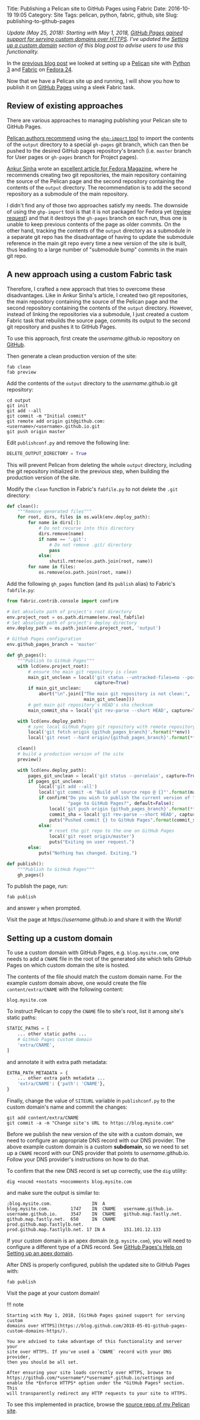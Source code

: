 Title: Publishing a Pelican site to GitHub Pages using Fabric
Date: 2016-10-19 19:05
Category: Site
Tags: pelican, python, fabric, github, site
Slug: publishing-to-github-pages

*Update (May 25, 2018): Starting with May 1, 2018, [GitHub Pages gained support
for serving custom domains over HTTPS](https://blog.github.com/2018-05-01-github-pages-custom-domains-https/).
I've updated the [Setting up a custom domain](#setting-up-a-custom-domain)
section of this blog post to advise users to use this functionality.*

<!-- PELICAN_BEGIN_SUMMARY -->

In the [previous blog post]({filename}setting-up-pelican-site.md) we looked at
setting up a [Pelican](http://getpelican.com/) site with [Python 3](
https://www.python.org/) and [Fabric](http://www.fabfile.org/) on [Fedora 24](
https://getfedora.org/).

Now that we have a Pelican site up and running, I will show you how to publish
it on [GitHub Pages](https://pages.github.com/) using a sleek Fabric task.

<!-- PELICAN_END_SUMMARY -->

## Review of existing approaches

There are various approaches to managing publishing your Pelican site to
GitHub Pages.

[Pelican authors recommend](
http://docs.getpelican.com/en/stable/tips.html#publishing-to-github) using the
[`ghp-import` tool](https://github.com/davisp/ghp-import) to import the
contents of the `output` directory to a special `gh-pages` git branch, which
can then be pushed to the desired GitHub pages repository's branch (i.e.
`master` branch for User pages or `gh-pages` branch for Project pages).

[Ankur Sinha](http://ankursinha.in/blog/) wrote an
[excellent article for Fedora Magazine](
https://fedoramagazine.org/make-github-pages-blog-with-pelican/), where he
recommends creating two git repositories, the main repository containing the
source of the Pelican page and the second repository containing the contents of
the `output` directory.
The recommendation is to add the second repository as a submodule of the main
repository.

I didn't find any of those two approaches satisfy my needs.
The downside of using the `ghp-import` tool is that it is not packaged for
Fedora yet ([review request](
https://bugzilla.redhat.com/show_bug.cgi?id=1183422)) and that it destroys the
`gh-pages` branch on each run, thus one is unable to keep previous contents of
the page as older commits.
On the other hand, tracking the contents of the `output` directory as a
submodule in a separate git repo has the disadvantage of having to update the
submodule reference in the main git repo every time a new version of the site
is built, thus leading to a large number of "submodule bump" commits in the
main git repo.

## A new approach using a custom Fabric task

Therefore, I crafted a new approach that tries to overcome these disadvantages.
Like in Ankur Sinha's article, I created two git repositories, the main
repository containing the source of the Pelican page and the second repository
containing the contents of the `output` directory.
However, instead of linking the repositories via a submodule, I just created
a custom Fabric task that rebuilds the source page, commits its output to the
second git repository and pushes it to GitHub Pages.

To use this approach, first create the *username*.github.io repository on
[GitHub](https://github.com/new).

Then generate a clean production version of the site:

```
fab clean
fab preview
```

Add the contents of the `output` directory to the *username*.github.io git
repository:

```
cd output
git init
git add --all
git commit -m "Initial commit"
git remote add origin git@github.com:<username>/<username>.github.io.git
git push origin master
```

Edit `publishconf.py` and remove the following line:

```python
DELETE_OUTPUT_DIRECTORY = True
```

This will prevent Pelican from deleting the whole `output` directory, including
the git repository initialized in the previous step, when building the
production version of the site.

Modify the `clean` function in Fabric's `fabfile.py` to not delete the `.git`
directory:

```python
def clean():
    """Remove generated files"""
    for root, dirs, files in os.walk(env.deploy_path):
        for name in dirs[:]:
            # Do not recurse into this directory
            dirs.remove(name)
            if name == '.git':
                # Do not remove .git/ directory
                pass
            else:
                shutil.rmtree(os.path.join(root, name))
        for name in files:
            os.remove(os.path.join(root, name))
```

Add the following `gh_pages` function (and its `publish` alias) to Fabric's
`fabfile.py`:

```python
from fabric.contrib.console import confirm

# Get absolute path of project's root directory
env.project_root = os.path.dirname(env.real_fabfile)
# Set absolute path of project's deploy directory
env.deploy_path = os.path.join(env.project_root, 'output')

# Github Pages configuration
env.github_pages_branch = 'master'

def gh_pages():
    """Publish to GitHub Pages"""
    with lcd(env.project_root):
        # ensure the main git repository is clean
        main_git_unclean = local('git status --untracked-files=no --porcelain',
                                 capture=True)
        if main_git_unclean:
            abort("\n".join(["The main git repository is not clean:",
                             main_git_unclean]))
        # get main git repository's HEAD's sha checksum
        main_commit_sha = local('git rev-parse --short HEAD', capture=True)

    with lcd(env.deploy_path):
        # sync local GitHub Pages git repository with remote repository
        local('git fetch origin {github_pages_branch}'.format(**env))
        local('git reset --hard origin/{github_pages_branch}'.format(**env))

    clean()
    # build a production version of the site
    preview()

    with lcd(env.deploy_path):
        pages_git_unclean = local('git status --porcelain', capture=True)
        if pages_git_unclean:
            local('git add --all')
            local('git commit -m "Build of source repo @ {}"'.format(main_commit_sha))
            if confirm("Do you wish to publish the current version of the "
                       "page to GitHub Pages?", default=False):
                local('git push origin {github_pages_branch}'.format(**env))
                commit_sha = local('git rev-parse --short HEAD', capture=True)
                puts("Pushed commit {} to GitHub Pages".format(commit_sha))
            else:
                # reset the git repo to the one on GitHub Pages
                local('git reset origin/master')
                puts("Exiting on user request.")
        else:
            puts("Nothing has changed. Exiting.")

def publish():
    """Publish to GitHub Pages"""
    gh_pages()
```

To publish the page, run:

```
fab publish
```

and answer `y` when prompted.

Visit the page at https://*username*.github.io and share it with the World!

## Setting up a custom domain

To use a custom domain with GitHub Pages, e.g. `blog.mysite.com`, one needs to
add a `CNAME` file in the root of the generated site which tells GitHub Pages
on which custom domain the site is hosted.

The contents of the file should match the custom domain name. For the example
custom domain above, one would create the file `content/extra/CNAME` with
the following content:

```
blog.mysite.com
```

To instruct Pelican to copy the `CNAME` file to site's root, list it among
site's static paths:

```python
STATIC_PATHS = [
    ... other static paths ...
    # GitHub Pages custom domain
    'extra/CNAME',
]
```

and annotate it with extra path metadata:

```python
EXTRA_PATH_METADATA = {
    ... other extra path metadata ...
    'extra/CNAME': {'path': 'CNAME'},
}
```

Finally, change the value of `SITEURL` variable in `publishconf.py` to the
custom domain's name and commit the changes:

```
git add content/extra/CNAME
git commit -a -m "Change site's URL to https://blog.mysite.com"
```

Before we publish the new version of the site with a custom domain, we need
to configure an appropriate DNS record with our DNS provider. The above example
custom domain is a custom **subdomain**, so we need to set up a `CNAME` record
with our DNS provider that points to *username*.github.io. Follow your DNS
provider's instructions on how to do that.

To confirm that the new DNS record is set up correctly, use the `dig` utility:

```
dig +nocmd +nostats +nocomments blog.mysite.com
```

and make sure the output is similar to:

```
;blog.mysite.com.               IN  A
blog.mysite.com.        1747    IN  CNAME   username.github.io.
username.github.io.     3547    IN  CNAME   github.map.fastly.net.
github.map.fastly.net.  650     IN  CNAME   prod.github.map.fastlylb.net.
prod.github.map.fastlylb.net. 17 IN A       151.101.12.133
```

If your custom domain is an apex domain (e.g. `mysite.com`), you will need
to configure a different type of a DNS record. See [GitHub Pages's Help on
Setting up an apex domain](
https://help.github.com/articles/setting-up-an-apex-domain/).

After DNS is properly configured, publish the updated site to GitHub Pages
with:

```
fab publish
```

Visit the page at your custom domain!

!!! note

    Starting with May 1, 2018, [GitHub Pages gained support for serving custom
    domains over HTTPS](https://blog.github.com/2018-05-01-github-pages-custom-domains-https/).

    You are advised to take advantage of this functionality and server your
    site over HTTPS. If you've used a `CNAME` record with your DNS provider,
    then you should be all set.

    After ensuring your site loads correctly over HTTPS, browse to
    https://github.com/*username*/*username*.github.io/settings and
    enable the *Enforce HTTPS* option under the *GitHub Pages* section. This
    will transparently redirect any HTTP requests to your site to HTTPS.

To see this implemented in practice, browse the
[source repo of my Pelican site](https://github.com/tjanez/site/tree/5012f31).
